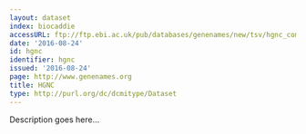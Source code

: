 ```yaml
---
layout: dataset
index: biocaddie
accessURL: ftp://ftp.ebi.ac.uk/pub/databases/genenames/new/tsv/hgnc_complete_set.txt
date: '2016-08-24'
id: hgnc
identifier: hgnc
issued: '2016-08-24'
page: http://www.genenames.org
title: HGNC
type: http://purl.org/dc/dcmitype/Dataset
---
```


Description goes here...